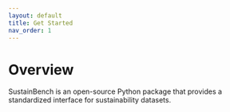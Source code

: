 ```yaml
---
layout: default
title: Get Started
nav_order: 1
---
```

# Overview

SustainBench is an open-source Python package that provides a standardized interface for sustainability datasets.